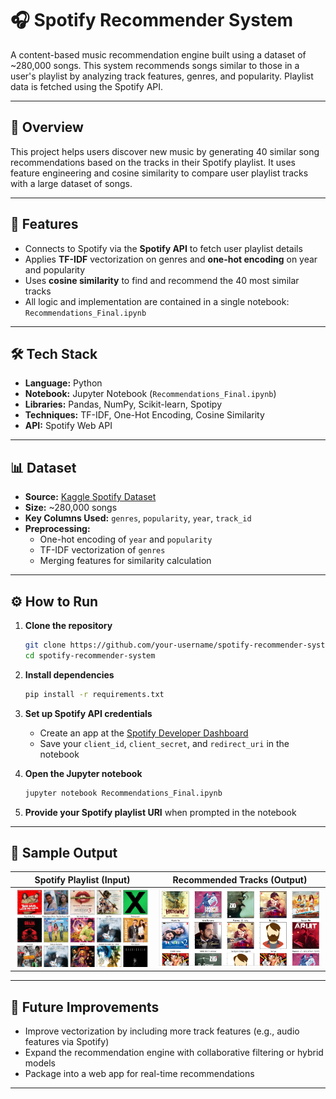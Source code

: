 # 🎧 Spotify Recommender System

A content-based music recommendation engine built using a dataset of ~280,000 songs. This system recommends songs similar to those in a user's playlist by analyzing track features, genres, and popularity. Playlist data is fetched using the Spotify API.

---

## 🚀 Overview

This project helps users discover new music by generating 40 similar song recommendations based on the tracks in their Spotify playlist. It uses feature engineering and cosine similarity to compare user playlist tracks with a large dataset of songs.

---

## 🧠 Features

- Connects to Spotify via the **Spotify API** to fetch user playlist details  
- Applies **TF-IDF** vectorization on genres and **one-hot encoding** on year and popularity  
- Uses **cosine similarity** to find and recommend the 40 most similar tracks  
- All logic and implementation are contained in a single notebook: `Recommendations_Final.ipynb`

---

## 🛠️ Tech Stack

- **Language:** Python  
- **Notebook:** Jupyter Notebook (`Recommendations_Final.ipynb`)  
- **Libraries:** Pandas, NumPy, Scikit-learn, Spotipy  
- **Techniques:** TF-IDF, One-Hot Encoding, Cosine Similarity  
- **API:** Spotify Web API

---

## 📊 Dataset

- **Source:** [Kaggle Spotify Dataset]([https://www.kaggle.com/datasets](https://www.kaggle.com/datasets/yamaerenay/spotify-dataset-19212020-600k-tracks))  
- **Size:** ~280,000 songs  
- **Key Columns Used:** `genres`, `popularity`, `year`, `track_id`  
- **Preprocessing:**  
  - One-hot encoding of `year` and `popularity`  
  - TF-IDF vectorization of `genres`  
  - Merging features for similarity calculation

---

## ⚙️ How to Run

1. **Clone the repository**

    ```bash
    git clone https://github.com/your-username/spotify-recommender-system.git
    cd spotify-recommender-system
    ```

2. **Install dependencies**

    ```bash
    pip install -r requirements.txt
    ```

3. **Set up Spotify API credentials**

    - Create an app at the [Spotify Developer Dashboard](https://developer.spotify.com/dashboard/)
    - Save your `client_id`, `client_secret`, and `redirect_uri` in the notebook

4. **Open the Jupyter notebook**

    ```bash
    jupyter notebook Recommendations_Final.ipynb
    ```

5. **Provide your Spotify playlist URI** when prompted in the notebook

---

## 📸 Sample Output

| Spotify Playlist (Input) | Recommended Tracks (Output) |
|--------------------------|-----------------------------|
| ![Spotify Playlist](Playlist_Snippet.png) | ![Recommended Tracks](Recommender_System_Output.png) |

---

## 🧪 Future Improvements

- Improve vectorization by including more track features (e.g., audio features via Spotify)  
- Expand the recommendation engine with collaborative filtering or hybrid models  
- Package into a web app for real-time recommendations

---

